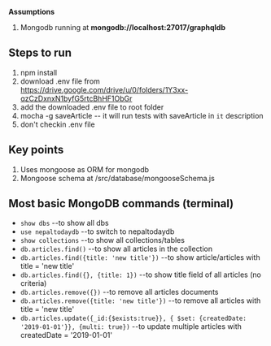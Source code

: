 
**Assumptions**
1. Mongodb running at **mongodb://localhost:27017/graphqldb**


## Steps to run
1. npm install
2. download .env file from https://drive.google.com/drive/u/0/folders/1Y3xx-qzCzDxnxN1byfG5rtcBhHF1ObGr
3. add the downloaded .env file to root folder
4. mocha -g saveArticle    -- it will run tests with saveArticle in `it` description
5. don't checkin .env file


##  Key points

1. Uses mongoose as ORM for mongodb
2. Mongoose schema at /src/database/mongooseSchema.js


##  Most basic MongoDB commands (terminal)

* `show dbs`  --to show all dbs
* `use nepaltodaydb`  --to switch to nepaltodaydb
* `show collections`  --to show all collections/tables
* `db.articles.find()` --to show all articles in the collection
* `db.articles.find({title: 'new title'})` --to show article/articles with title = 'new title'
* `db.articles.find({}, {title: 1})` --to show title field of all articles (no criteria)
* `db.articles.remove({})` --to remove all articles documents
* `db.articles.remove({title: 'new title'})` --to remove all articles with title = 'new title'
* `db.articles.update({_id:{$exists:true}}, { $set: {createdDate: '2019-01-01'}}, {multi: true})` --to update multiple articles with createdDate = '2019-01-01'
